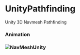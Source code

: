 # UnityPathfinding
Unity 3D Navmesh Pathfinding

<H3>Animation<H3>
 
![NavMeshUnity](https://user-images.githubusercontent.com/61425857/170818724-dbd9b2c0-1541-4311-95b2-82a5be9f3958.gif)
